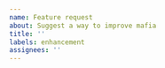 ```yaml
---
name: Feature request
about: Suggest a way to improve mafia
title: ''
labels: enhancement
assignees: ''
---
```

